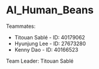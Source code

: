 # AI_Human_Beans

Teammates:
* Titouan Sablé - ID: 40179062
* Hyunjung Lee - ID: 27673280
* Kenny Dao - ID: 40166523

Team Leader: Titouan Sablé
